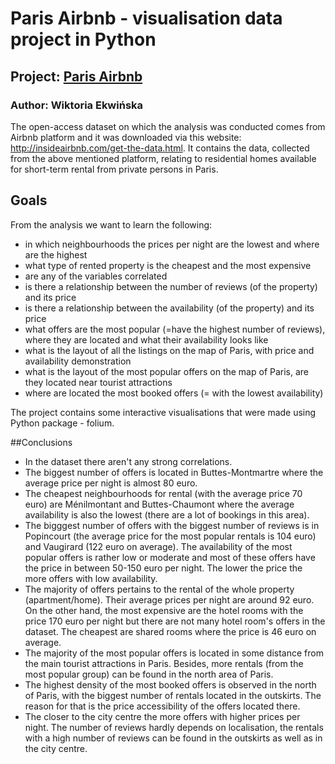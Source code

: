 
# Paris Airbnb - visualisation data project in Python 



## Project: [Paris Airbnb](https://Vikiek.github.io/Airbnb-Paris/Airbnb_project.html)

### Author: Wiktoria Ekwińska

The open-access dataset on which the analysis was conducted comes from Airbnb platform and it was downloaded via this website: http://insideairbnb.com/get-the-data.html. 
It contains the data, collected from the above mentioned platform, relating to residential homes available for short-term rental from private persons in Paris.


## Goals

From the analysis we want to learn the following:
- in which neighbourhoods the prices per night are the lowest and where are the highest 
- what type of rented property is the cheapest and the most expensive
- are any of the variables correlated
- is there a relationship between the number of reviews (of the property) and its price
- is there a relationship between the availability (of the property) and its price
- what offers are the most popular (=have the highest number of reviews), where they are located and what their availability looks like
- what is the layout of all the listings on the map of Paris, with price and availability demonstration
- what is the layout of the most popular offers on the map of Paris, are they located near tourist attractions
- where are located the most booked offers (= with the lowest availability)

The project contains some interactive visualisations that were made using Python package - folium.


##Conclusions

- In the dataset there aren't any strong correlations.
- The biggest number of offers is located in Buttes-Montmartre where the average price per night is almost 80 euro.
- The cheapest neighbourhoods for rental (with the average price 70 euro) are Ménilmontant and Buttes-Chaumont where the average availability is also the lowest (there are a lot of bookings in this area).
- The bigggest number of offers with the biggest number of reviews is in Popincourt (the average price for the most popular rentals is 104 euro) and Vaugirard (122 euro on average). The availability of the most popular offers is rather low or moderate and most of these offers have the price in between 50-150 euro per night. The lower the price the more offers with low availability.
- The majority of offers pertains to the rental of the whole property (apartment/home). Their average prices per night are around 92 euro. On the other hand, the most expensive are the hotel rooms with the price 170 euro per night but there are not many hotel room's offers in the dataset. The cheapest are shared rooms where the price is 46 euro on average.
- The majority of the most popular offers is located in some distance from the main tourist attractions in Paris. Besides, more rentals (from the most popular group) can be found in the north area of Paris.
- The highest density of the most booked offers is observed in the north of Paris, with the biggest number of rentals located in the outskirts. The reason for that is the price accessibility of the offers located there.
- The closer to the city centre the more offers with higher prices per night. The number of reviews hardly depends on localisation, the rentals with a high number of reviews can be found in the outskirts as well as in the city centre.

### 
